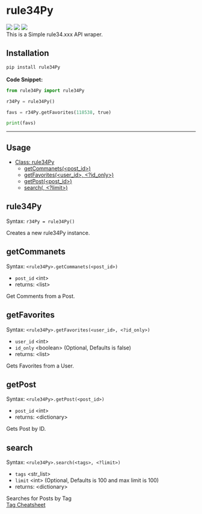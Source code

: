 # rule34Py
![](https://img.shields.io/pypi/v/rule34Py) ![](https://img.shields.io/github/license/NikiNikOfficially/rule34Py) ![](https://img.shields.io/github/languages/code-size/NikiNikOfficially/rule34Py)\
This is a Simple rule34.xxx API wraper.

## Installation
`pip install rule34Py`
\
\
**Code Snippet:**
```python
from rule34Py import rule34Py

r34Py = rule34Py()

favs = r34Py.getFavorites(118538, true)

print(favs)
```

---

## Usage
- [Class: rule34Py](#rule34Py)
    - [getCommanets(<post_id>)](#getcommanets)
    - [getFavorites(<user_id>, <?id_only>)](#getfavorites)
    - [getPost(<post_id>)](#getpost)
    - [search(<tags>, <?limit>)](#search)

## rule34Py
Syntax: `r34Py = rule34Py()`

Creates a new rule34Py instance.

## getCommanets
Syntax: `<rule34Py>.getCommanets(<post_id>)`
- `post_id` \<int>
- returns: \<list>

Get Comments from a Post.

## getFavorites
Syntax: `<rule34Py>.getFavorites(<user_id>, <?id_only>)`
- `user_id` \<int>
- `id_only` \<boolean> (Optional, Defaults is false)
- returns: \<list>

Gets Favorites from a User.

## getPost
Syntax: `<rule34Py>.getPost(<post_id>)`
- `post_id` \<int>
- returns: \<dictionary>

Gets Post by ID.

## search
Syntax: `<rule34Py>.search(<tags>, <?limit>)`
- `tags` \<str_list>
- `limit` \<int> (Optional, Defaults is 100 and max limit is 100)
- returns: \<dictionary>

Searches for Posts by Tag\
[Tag Cheatsheet](https://rule34.xxx/index.php?page=tags&s=list)
